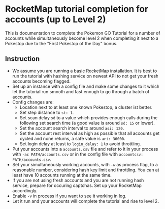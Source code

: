 # RocketMap tutorial completion for accounts (up to Level 2)

This is documentation to complete the Pokemon GO Tutorial for a number of
accounts while simultaneously become level 2 when completing it next to a
Pokestop due to the "First Pokestop of the Day" bonus.

## Instruction
* We assume you are running a basic RocketMap installation. It is best to run
the tutorial with hashing service on newest API to not get your fresh accounts
becoming flagged.
* Set up an instance with a config file and make some changes to it which let
the tutorial run smooth and fast enough to go through a batch of accounts.
* Config changes are:
	* Location next to at least one known Pokestop, a cluster ist better.
	* Set step distance to ``st: 1``.
	* Set scan delay ``sd`` to a value which provides enough calls during the
	following set search time (a good value is around ``sd: 15`` or lower).
	* Set the account search interval to around ``asi: 120``.
	* Set the account rest interval as high as possible that all accounts get
	cycled and none returns, a safe value is ``ari: 36000``.
	* Set login delay at least to ``login_delay: 1`` to avoid throttling.
* Put your accounts into a ``accounts.csv`` file and refer to it in your
process with ``-ac PATH/accounts.csv`` or in the config file with
``accountcsv: PATH/accounts.csv``.
* Set your simultaneously working accounts, with ``-w`` as process flag, to a
reasonable number, considering hash key limit and throttling. You can at least
have 10 accounts running at the same time.
* If you are not using fresh accounts and you are not running hash service,
prepare for occuring captchas. Set up your RocketMap accordingly.
* Enable ``-v`` in process if you want to see it working in log.
* Let it run and your accounts will complete the tutorial and rise to level 2.
